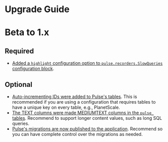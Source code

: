 # Upgrade Guide

# Beta to 1.x

## Required

- [Added a `highlight` configuration option to `pulse.recorders.SlowQueries` configuration block](https://github.com/laravel/pulse/pull/172).

## Optional

- [Auto-incrementing IDs were added to Pulse's tables](https://github.com/laravel/pulse/pull/142). This is recommended if you are using a configuration that requires tables to have a unique key on every table, e.g., PlanetScale.
- [The TEXT columns were made MEDIUMTEXT columns in the `pulse_` tables](https://github.com/laravel/pulse/pull/185). Recommend to support longer content values, such as long SQL queries.
- [Pulse's migrations are now published to the application](https://github.com/laravel/pulse/pull/81). Recommend so you can have complete control over the migrations as needed.
